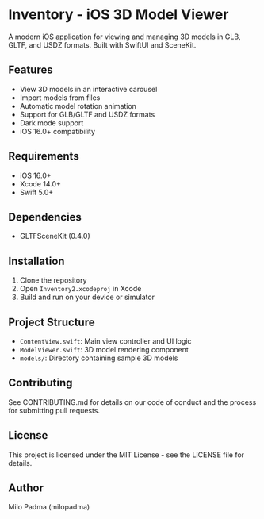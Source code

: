 # Inventory - iOS 3D Model Viewer

A modern iOS application for viewing and managing 3D models in GLB, GLTF, and USDZ formats. Built with SwiftUI and SceneKit.

## Features

- View 3D models in an interactive carousel
- Import models from files
- Automatic model rotation animation
- Support for GLB/GLTF and USDZ formats
- Dark mode support
- iOS 16.0+ compatibility

## Requirements

- iOS 16.0+
- Xcode 14.0+
- Swift 5.0+

## Dependencies

- GLTFSceneKit (0.4.0)

## Installation

1. Clone the repository
2. Open `Inventory2.xcodeproj` in Xcode
3. Build and run on your device or simulator

## Project Structure

- `ContentView.swift`: Main view controller and UI logic
- `ModelViewer.swift`: 3D model rendering component
- `models/`: Directory containing sample 3D models

## Contributing

See CONTRIBUTING.md for details on our code of conduct and the process for submitting pull requests.

## License

This project is licensed under the MIT License - see the LICENSE file for details.

## Author

Milo Padma (milopadma) 
